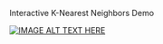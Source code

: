 Interactive K-Nearest Neighbors Demo

[![IMAGE ALT TEXT HERE](https://img.youtube.com/vi/TjnU36Cx6KE/0.jpg)](https://www.youtube.com/watch?v=TjnU36Cx6KE)
